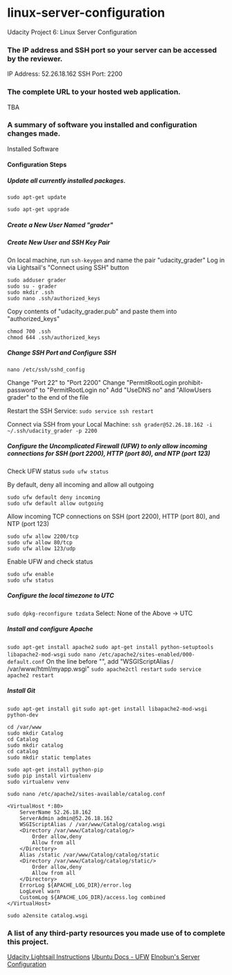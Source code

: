 # linux-server-configuration
Udacity Project 6: Linux Server Configuration

### The IP address and SSH port so your server can be accessed by the reviewer.
IP Address: 52.26.18.162
SSH Port: 2200

### The complete URL to your hosted web application.
TBA

### A summary of software you installed and configuration changes made.
Installed Software

#### Configuration Steps
##### Update all currently installed packages.
```sudo apt-get update```

```sudo apt-get upgrade```

##### Create a New User Named "grader"



##### Create New User and SSH Key Pair
On local machine, run ```ssh-keygen``` and name the pair "udacity_grader"
Log in via Lightsail's "Connect using SSH" button

```
sudo adduser grader
sudo su - grader
sudo mkdir .ssh
sudo nano .ssh/authorized_keys
```

Copy contents of "udacity_grader.pub" and paste them into "authorized_keys"

```
chmod 700 .ssh
chmod 644 .ssh/authorized_keys
```

##### Change SSH Port and Configure SSH
```nano /etc/ssh/sshd_config```

Change "Port 22" to "Port 2200"
Change "PermitRootLogin prohibit-password" to "PermitRootLogin no"
Add "UseDNS no" and "AllowUsers grader" to the end of the file

Restart the SSH Service:
```sudo service ssh restart```

Connect via SSH from your Local Machine:
```ssh grader@52.26.18.162 -i ~/.ssh/udacity_grader -p 2200```

##### Configure the Uncomplicated Firewall (UFW) to only allow incoming connections for SSH (port 2200), HTTP (port 80), and NTP (port 123)
Check UFW status
```sudo ufw status```

By default, deny all incoming and allow all outgoing
```
sudo ufw default deny incoming
sudo ufw default allow outgoing
```

Allow incoming TCP connections on SSH (port 2200), HTTP (port 80), and NTP (port 123)
```
sudo ufw allow 2200/tcp
sudo ufw allow 80/tcp
sudo ufw allow 123/udp
```

Enable UFW and check status
```
sudo ufw enable
sudo ufw status
```

##### Configure the local timezone to UTC
```sudo dpkg-reconfigure tzdata```
Select: None of the Above -> UTC

##### Install and configure Apache
```sudo apt-get install apache2```
```sudo apt-get install python-setuptools libapache2-mod-wsgi```
```sudo nano /etc/apache2/sites-enabled/000-default.conf```
On the line before "</VirtualHost>", add "WSGIScriptAlias / /var/www/html/myapp.wsgi"
```sudo apache2ctl restart```
```sudo service apache2 restart```

##### Install Git
```sudo apt-get install git```
```sudo apt-get install libapache2-mod-wsgi python-dev```

```
cd /var/www
sudo mkdir Catalog
cd Catalog
sudo mkdir catalog
cd catalog
sudo mkdir static templates
```

```
sudo apt-get install python-pip
sudo pip install virtualenv
sudo virtualenv venv
```

```sudo nano /etc/apache2/sites-available/catalog.conf```

```
<VirtualHost *:80>
    ServerName 52.26.18.162
    ServerAdmin admin@52.26.18.162
    WSGIScriptAlias / /var/www/Catalog/catalog.wsgi
    <Directory /var/www/Catalog/catalog/>
        Order allow,deny
        Allow from all
    </Directory>
    Alias /static /var/www/Catalog/catalog/static
    <Directory /var/www/Catalog/catalog/static/>
        Order allow,deny
        Allow from all
    </Directory>
    ErrorLog ${APACHE_LOG_DIR}/error.log
    LogLevel warn
    CustomLog ${APACHE_LOG_DIR}/access.log combined
</VirtualHost>
```

```sudo a2ensite catalog.wsgi```





### A list of any third-party resources you made use of to complete this project.
[Udacity Lightsail Instructions](https://classroom.udacity.com/nanodegrees/nd004/parts/ab002e9a-b26c-43a4-8460-dc4c4b11c379/modules/357367901175462/lessons/3573679011239847/concepts/c4cbd3f2-9adb-45d4-8eaf-b5fc89cc606e)
[Ubuntu Docs - UFW](https://help.ubuntu.com/community/UFW)
[Elnobun's Server Configuration](https://github.com/elnobun/Linux-Server-Configuration)
